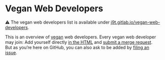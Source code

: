 # Vegan Web Developers

⚠️ The vegan web developers list is available under [j9t.gitlab.io/vegan-web-developers](https://j9t.gitlab.io/vegan-web-developers/).

This is an overview of [vegan](https://en.wikipedia.org/wiki/Veganism) web developers. Every vegan web developer may join: Add yourself directly [in the HTML](https://gitlab.com/j9t/vegan-web-developers/-/blob/master/index.html) and [submit a merge request](https://gitlab.com/j9t/vegan-web-developers/-/merge_requests/new). But as you’re here on GitHub, you can also ask to be added by [filing an issue](https://github.com/j9t/vegan-web-developers/issues/new).